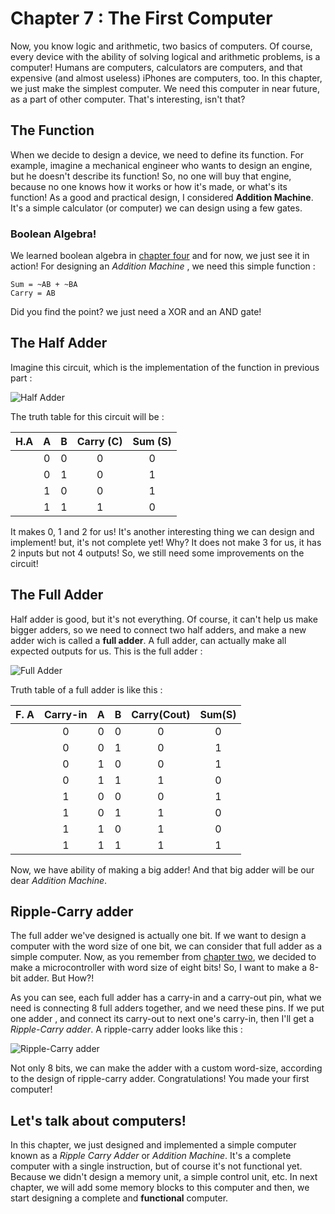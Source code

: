 # Chapter 7 : The First Computer

Now, you know logic and arithmetic, two basics of computers. Of course, every device with the ability of solving logical and arithmetic 
problems, is a computer! Humans are computers, calculators are computers, and that expensive (and almost useless) iPhones are computers, too. 
In this chapter, we just make the simplest computer. We need this computer in near future, as a part of other computer. That's interesting, isn't that? 

## The Function
When we decide to design a device, we need to define its function. For example, imagine a mechanical engineer who wants to design an engine, but
he doesn't describe its function! So, no one will buy that engine, because no one knows how it works or how it's made, or what's its function! 
As a good and practical design, I considered **Addition Machine**. It's a simple calculator (or computer) we can design using a few gates. 

### Boolean Algebra!
We learned boolean algebra in [chapter four](chapter4.md) and for now, we just see it in action! For designing an *Addition Machine* , we need this simple function :

```
Sum = ~AB + ~BA 
Carry = AB 
```
Did you find the point? we just need a XOR and an AND gate! 

## The Half Adder 
Imagine this circuit, which is the implementation of the function in previous part : 

![Half Adder](figures/HalfAdder.png)

The truth table for this circuit will be :

| H.A | A   | B   |  Carry (C) | Sum (S) |
|-----|:---:|:---:|:----------:|:-------:|
|     | 0   | 0   | 0          | 0       |
|     | 0   | 1   | 0          | 1       |
|     | 1   | 0   | 0          | 1       |
|     | 1   | 1   | 1          | 0       |

It makes 0, 1 and 2 for us! It's another interesting thing we can design and implement! but, it's not complete yet! Why? It does not make 3 for us, it has 2 inputs but not 4 outputs! 
So, we still need some improvements on the circuit!

## The Full Adder 
Half adder is good, but it's not everything. Of course, it can't help us make bigger adders, so we need to connect two half adders, and make a new adder wich is called
a **full adder**. A full adder, can actually make all expected outputs for us. This is the full adder :

![Full Adder](figures/FullAdder.png)

Truth table of a full adder is like this : 

| F. A | Carry-in   | A   | B   | Carry(Cout) | Sum(S) |
|------|:--------:  |:---:|:---:|:-----------:|:------:|
|      | 0          | 0   | 0   | 0           | 0      |
|      | 0          | 0   | 1   | 0           | 1      |
|      | 0          | 1   | 0   | 0           | 1      |
|      | 0          | 1   | 1   | 1           | 0      |
|      | 1          | 0   | 0   | 0           | 1      |
|      | 1          | 0   | 1   | 1           | 0      |
|      | 1          | 1   | 0   | 1           | 0      |
|      | 1          | 1   | 1   | 1           | 1      |

Now, we have ability of making a big adder! And that big adder will be our dear *Addition Machine*. 

## Ripple-Carry adder     
The full adder we've designed is actually one bit. If we want to design a computer with the word size of one bit, we can consider that 
full adder as a simple computer. Now, as you remember from [chapter two](chapter2.md), we decided to make a microcontroller with word size 
of eight bits! So, I want to make a 8-bit adder. But How?! 

As you can see, each full adder has a carry-in and a carry-out pin, what we need is connecting 8 full adders together, and we need these pins. 
If we put one adder , and connect its carry-out to next one's carry-in, then I'll get a *Ripple-Carry adder*. A ripple-carry adder looks like this :

![Ripple-Carry adder](figures/RippleCarry.gif)

Not only 8 bits, we can make the adder with a custom word-size, according to the design of ripple-carry adder. Congratulations! You made your first computer! 

## Let's talk about computers!
In this chapter, we just designed and implemented a simple computer known as a *Ripple Carry Adder* or *Addition Machine*. It's a complete computer with a single instruction, but 
of course it's not functional yet. Because we didn't design a memory unit, a simple control unit, etc. In next chapter, we will add some memory blocks to this computer and then, we start
designing a complete and **functional** computer.